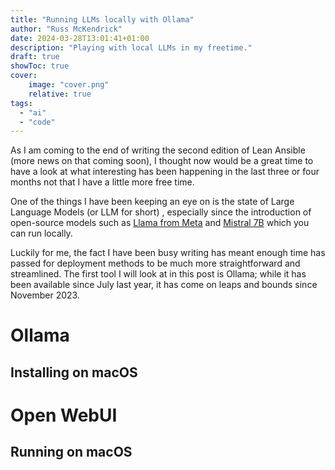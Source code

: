 ```yaml
---
title: "Running LLMs locally with Ollama"
author: "Russ McKendrick"
date: 2024-03-28T13:01:41+01:00
description: "Playing with local LLMs in my freetime."
draft: true
showToc: true
cover:
    image: "cover.png"
    relative: true
tags:
  - "ai"
  - "code"
---
```


As I am coming to the end of writing the second edition of Lean Ansible (more news on that coming soon), I thought now would be a great time to have a look at what interesting has been happening in the last three or four months not that I have a little more free time.

One of the things I have been keeping an eye on is the state of Large Language Models (or LLM for short) , especially since the introduction of open-source models such as [Llama from Meta](https://llama.meta.com) and [Mistral 7B](https://mistral.ai/news/announcing-mistral-7b/) which you can run locally.

Luckily for me, the fact I have been busy writing has meant enough time has passed for deployment methods to be much more straightforward and streamlined. The first tool I will look at in this post is Ollama; while it has been available since July last year, it has come on leaps and bounds since November 2023.

# Ollama

## Installing on macOS



# Open WebUI

## Running on macOS

